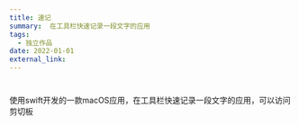 ```yaml
---
title: 速记
summary:  在工具栏快速记录一段文字的应用
tags:
  - 独立作品
date: 2022-01-01
external_link: 
---
```


# 

使用swift开发的一款macOS应用，在工具栏快速记录一段文字的应用，可以访问剪切板